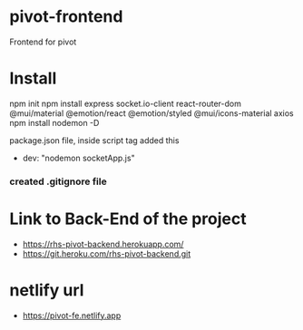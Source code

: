 # pivot-frontend
Frontend for pivot

# Install
npm init
npm install express socket.io-client react-router-dom @mui/material @emotion/react @emotion/styled @mui/icons-material axios
npm install nodemon -D

package.json file, inside script tag added this
- dev: "nodemon socketApp.js"

### created .gitignore file

# Link to Back-End of the project
- https://rhs-pivot-backend.herokuapp.com/
- https://git.heroku.com/rhs-pivot-backend.git
# netlify url
- https://pivot-fe.netlify.app
